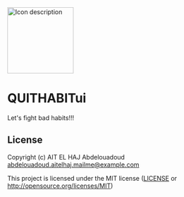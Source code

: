 <img src="https://github.com/user-attachments/assets/729e36cd-6972-41cc-b0fa-a417721ae51b" alt="Icon description" width="150" height="150">

#     QUITHABITui

Let's fight bad habits!!!

## License

Copyright (c) AIT EL HAJ Abdelouadoud <abdelouadoud.aitelhaj.mailme@example.com>

This project is licensed under the MIT license ([LICENSE] or <http://opensource.org/licenses/MIT>)

[LICENSE]: ./LICENSE
